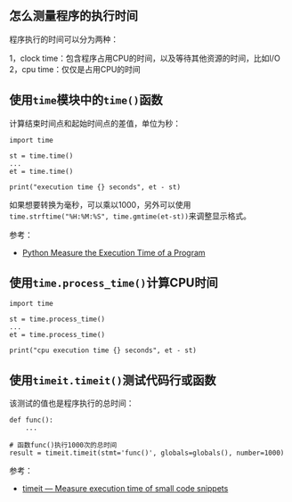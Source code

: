 ## 怎么测量程序的执行时间

程序执行的时间可以分为两种：

1，clock time：包含程序占用CPU的时间，以及等待其他资源的时间，比如I/O
2，cpu time：仅仅是占用CPU的时间


## 使用`time`模块中的`time()`函数

计算结束时间点和起始时间点的差值，单位为秒：

```
import time

st = time.time()
...
et = time.time()

print("execution time {} seconds", et - st)
```

如果想要转换为毫秒，可以乘以1000，另外可以使用`time.strftime("%H:%M:%S", time.gmtime(et-st))`来调整显示格式。

参考：

- [Python Measure the Execution Time of a Program](https://pynative.com/python-get-execution-time-of-program/)

## 使用`time.process_time()`计算CPU时间

```
import time

st = time.process_time()
...
et = time.process_time()

print("cpu execution time {} seconds", et - st)
```

## 使用`timeit.timeit()`测试代码行或函数

该测试的值也是程序执行的总时间：

```
def func():
    ...

# 函数func()执行1000次的总时间
result = timeit.timeit(stmt='func()', globals=globals(), number=1000)
```

参考：

- [timeit — Measure execution time of small code snippets](https://docs.python.org/3/library/timeit.html)